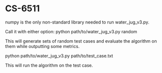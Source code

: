 # CS-6511

numpy is the only non-standard library needed to run water_jug_v3.py.

Call it with either option:
python path/to/water_jug_v3.py random

This will generate sets of random test cases and evaluate the algorithm on them while outputting some metrics.

python path/to/water_jug_v3.py path/to/test_case.txt

This will run the algorithm on the test case.
